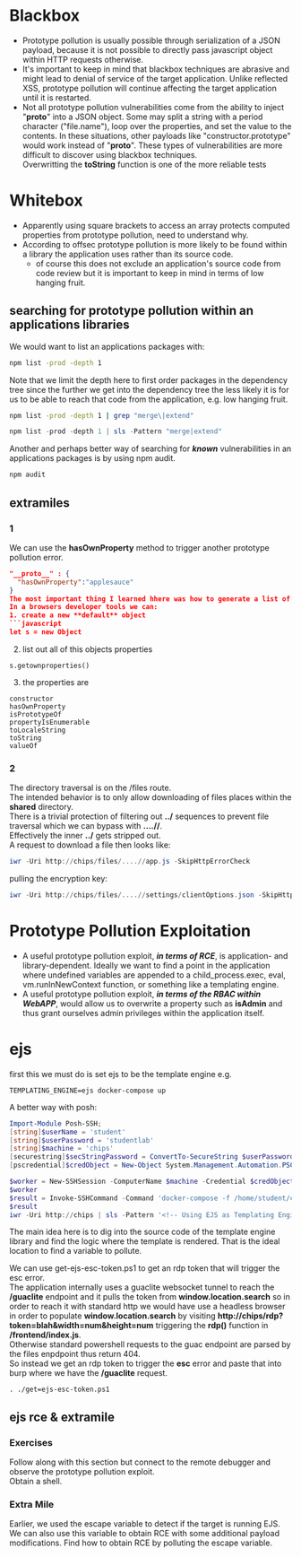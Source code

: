 # Blackbox
- Prototype pollution is usually possible through serialization of a JSON payload, because it is not possible to directly pass javascript object within HTTP requests otherwise.
- It's important to keep in mind that blackbox techniques are abrasive and might lead to denial of service of the target application. Unlike reflected XSS, prototype pollution will continue affecting the target application until it is restarted.
- Not all prototype pollution vulnerabilities come from the ability to inject "__proto__" into a JSON object. Some may split a string with a period character ("file.name"), loop over the properties, and set the value to the contents. In these situations, other payloads like "constructor.prototype" would work instead of "__proto__". These types of vulnerabilities are more difficult to discover using blackbox techniques.  
Overwritting the **toString** function is one of the more reliable tests
# Whitebox
- Apparently using square brackets to access an array protects computed properties from prototype pollution, need to understand why.
- According to offsec prototype pollution is more likely to be found within a library the application uses rather than its source code.
  - of course this does not exclude an application's source code from code review but it is important to keep in mind in terms of low hanging fruit.
## searching for prototype pollution within an applications libraries
We would want to list an applications packages with:
```bash
npm list -prod -depth 1
```
Note that we limit the depth here to first order packages in the dependency tree since the further we get into the dependency tree the less likely it is for us to be able to reach that code from the application, e.g. low hanging fruit.

```bash
npm list -prod -depth 1 | grep "merge\|extend"
```
```powershell
npm list -prod -depth 1 | sls -Pattern "merge|extend"
```

Another and perhaps better way of searching for ***known*** vulnerabilities in an applications packages is by using npm audit.
```bash
npm audit
```
## extramiles
### 1
We can use the **hasOwnProperty** method to trigger another prototype pollution error.  
```json
"__proto__" : {
  "hasOwnProperty":"applesauce"
}
The most important thing I learned hhere was how to generate a list of suitable targets.  
In a browsers developer tools we can:
1. create a new **default** object
```javascript
let s = new Object
```
2. list out all of this objects properties
```
s.getownproperties()
```
3. the properties are
```
constructor
hasOwnProperty
isPrototypeOf
propertyIsEnumerable
toLocaleString
toString   
valueOf
```
### 2
The directory traversal is on the /files route.  
The intended behavior is to only allow downloading of files places within the **shared** directory.  
There is a trivial protection of filtering out **../** sequences to prevent file traversal which we can bypass with **....//**.  
Effectively the inner **../** gets stripped out.  
A request to download a file then looks like:  
```powershell
iwr -Uri http://chips/files/....//app.js -SkipHttpErrorCheck
```
pulling the encryption key:
```powershell
iwr -Uri http://chips/files/....//settings/clientOptions.json -SkipHttpErrorCheck
```
# Prototype Pollution Exploitation
- A useful prototype pollution exploit, ***in terms of RCE***, is application- and library-dependent. Ideally we want to find a point in the application where undefined variables are appended to a child_process.exec, eval, vm.runInNewContext function, or something like a templating engine.
- A useful prototype pollution exploit, ***in terms of the RBAC within WebAPP***, would allow us to overwrite a property such as **isAdmin** and thus grant ourselves admin privileges within the application itself.
# ejs
first this we must do is set ejs to be the template engine e.g.  
```
TEMPLATING_ENGINE=ejs docker-compose up
```
A better way with posh:  
```powershell
Import-Module Posh-SSH;
[string]$userName = 'student'
[string]$userPassword = 'studentlab'
[string]$machine = 'chips'
[securestring]$secStringPassword = ConvertTo-SecureString $userPassword -AsPlainText -Force
[pscredential]$credObject = New-Object System.Management.Automation.PSCredential ($userName, $secStringPassword)

$worker = New-SSHSession -ComputerName $machine -Credential $credObject
$worker
$result = Invoke-SSHCommand -Command 'docker-compose -f /home/student/chips/docker-compose.yml down && export TEMPLATING_ENGINE=ejs && docker-compose -f /home/student/chips/docker-compose.yml up -d' -SSHSession $worker
$result
iwr -Uri http://chips | sls -Pattern '<!-- Using EJS as Templating Engine -->' | % -process {$_.Matches.Value}
```
The main idea here is to dig into the source code of the template engine library and find the logic where the template is rendered. That is the ideal location to find a variable to pollute.

We can use get-ejs-esc-token.ps1 to get an rdp token that will trigger the esc error.  
The application internally uses a guaclite websocket tunnel to reach the **/guaclite** endpoint and it pulls the token from **window.location.search** so in order to reach it with standard http we would have use a headless browser in order to populate **window.location.search** by visiting **http://chips/rdp?token=blah&width=num&height=num** triggering the **rdp()** function in **/frontend/index.js**.  
Otherwise standard powershell requests to the guac endpoint are parsed by the files enpdpoint thus return 404.  
So instead we get an rdp token to trigger the **esc** error and paste that into burp where we have the **/guaclite** request.  
```
. ./get=ejs-esc-token.ps1
```

## ejs rce & extramile
### Exercises

Follow along with this section but connect to the remote debugger and observe the prototype pollution exploit.  
Obtain a shell.

### Extra Mile

Earlier, we used the escape variable to detect if the target is running EJS. We can also use this variable to obtain RCE with some additional payload modifications. Find how to obtain RCE by polluting the escape variable.